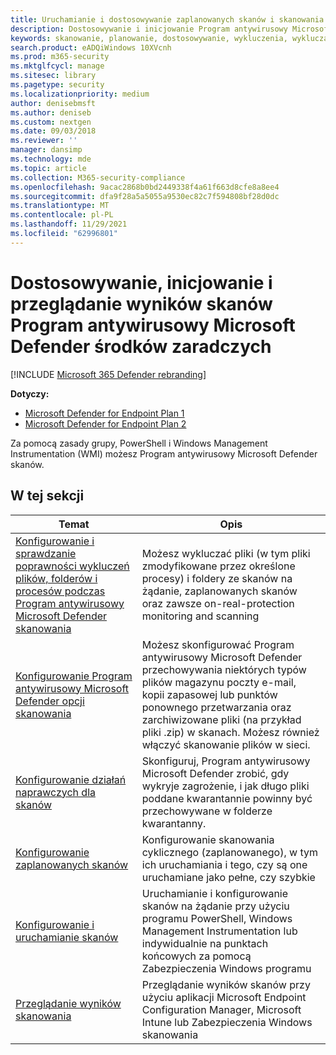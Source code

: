 ```yaml
---
title: Uruchamianie i dostosowywanie zaplanowanych skanów i skanowania na żądanie.
description: Dostosowywanie i inicjowanie Program antywirusowy Microsoft Defender skanowania punktów końcowych w sieci
keywords: skanowanie, planowanie, dostosowywanie, wykluczenia, wykluczanie plików, środki zaradcze, wyniki skanowania, kwarantanna, usuwanie zagrożeń, szybkie skanowanie, pełne skanowanie, Program antywirusowy Microsoft Defender
search.product: eADQiWindows 10XVcnh
ms.prod: m365-security
ms.mktglfcycl: manage
ms.sitesec: library
ms.pagetype: security
ms.localizationpriority: medium
author: denisebmsft
ms.author: deniseb
ms.custom: nextgen
ms.date: 09/03/2018
ms.reviewer: ''
manager: dansimp
ms.technology: mde
ms.topic: article
ms.collection: M365-security-compliance
ms.openlocfilehash: 9acac2868b0bd2449338f4a61f663d8cfe8a8ee4
ms.sourcegitcommit: dfa9f28a5a5055a9530ec82c7f594808bf28d0dc
ms.translationtype: MT
ms.contentlocale: pl-PL
ms.lasthandoff: 11/29/2021
ms.locfileid: "62996801"
---
```

# <a name="customize-initiate-and-review-the-results-of-microsoft-defender-antivirus-scans-and-remediation"></a>Dostosowywanie, inicjowanie i przeglądanie wyników skanów Program antywirusowy Microsoft Defender środków zaradczych

[!INCLUDE [Microsoft 365 Defender rebranding](../../includes/microsoft-defender.md)]


**Dotyczy:**

- [Microsoft Defender for Endpoint Plan 1](https://go.microsoft.com/fwlink/p/?linkid=2154037)
- [Microsoft Defender for Endpoint Plan 2](https://go.microsoft.com/fwlink/p/?linkid=2154037)

Za pomocą zasady grupy, PowerShell i Windows Management Instrumentation (WMI) możesz Program antywirusowy Microsoft Defender skanów. 

## <a name="in-this-section"></a>W tej sekcji

Temat | Opis
---|---
[Konfigurowanie i sprawdzanie poprawności wykluczeń plików, folderów i procesów podczas Program antywirusowy Microsoft Defender skanowania](configure-exclusions-microsoft-defender-antivirus.md) | Możesz wykluczać pliki (w tym pliki zmodyfikowane przez określone procesy) i foldery ze skanów na żądanie, zaplanowanych skanów oraz zawsze on-real-protection monitoring and scanning
[Konfigurowanie Program antywirusowy Microsoft Defender opcji skanowania](configure-advanced-scan-types-microsoft-defender-antivirus.md) | Możesz skonfigurować Program antywirusowy Microsoft Defender przechowywania niektórych typów plików magazynu poczty e-mail, kopii zapasowej lub punktów ponownego przetwarzania oraz zarchiwizowane pliki (na przykład pliki .zip) w skanach. Możesz również włączyć skanowanie plików w sieci.
[Konfigurowanie działań naprawczych dla skanów](configure-remediation-microsoft-defender-antivirus.md) | Skonfiguruj, Program antywirusowy Microsoft Defender zrobić, gdy wykryje zagrożenie, i jak długo pliki poddane kwarantannie powinny być przechowywane w folderze kwarantanny.
[Konfigurowanie zaplanowanych skanów](scheduled-catch-up-scans-microsoft-defender-antivirus.md) | Konfigurowanie skanowania cyklicznego (zaplanowanego), w tym ich uruchamiania i tego, czy są one uruchamiane jako pełne, czy szybkie
[Konfigurowanie i uruchamianie skanów](run-scan-microsoft-defender-antivirus.md) | Uruchamianie i konfigurowanie skanów na żądanie przy użyciu programu PowerShell, Windows Management Instrumentation lub indywidualnie na punktach końcowych za pomocą Zabezpieczenia Windows programu
[Przeglądanie wyników skanowania](review-scan-results-microsoft-defender-antivirus.md) | Przeglądanie wyników skanów przy użyciu aplikacji Microsoft Endpoint Configuration Manager, Microsoft Intune lub Zabezpieczenia Windows skanowania